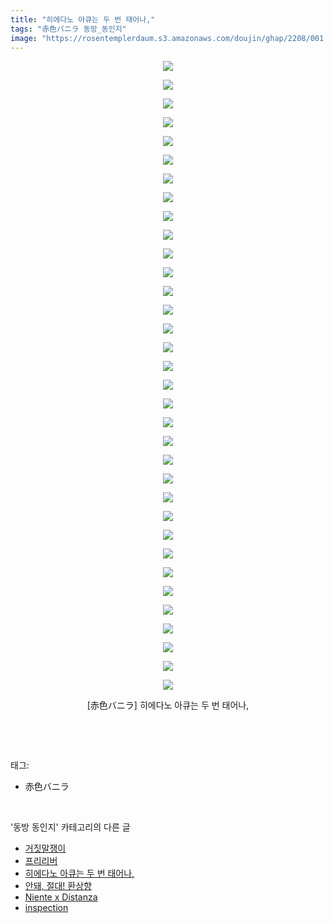 ```yaml
---
title: "히에다노 아큐는 두 번 태어나,"
tags: "赤色バニラ 동방_동인지"
image: "https://rosentemplerdaum.s3.amazonaws.com/doujin/ghap/2208/001.jpg"
---
```

<div class="article">
<p style="text-align: center; clear: none; float: none;"><img src="{{ site.imgserver10 }}/ghap/2208/001.jpg"/></p>
<p style="text-align: center; clear: none; float: none;"><img src="{{ site.imgserver10 }}/ghap/2208/002.jpg"/></p>
<p style="text-align: center; clear: none; float: none;"><img src="{{ site.imgserver10 }}/ghap/2208/003.jpg"/></p>
<p style="text-align: center; clear: none; float: none;"><img src="{{ site.imgserver10 }}/ghap/2208/004.jpg"/></p>
<p style="text-align: center; clear: none; float: none;"><img src="{{ site.imgserver10 }}/ghap/2208/005.jpg"/></p>
<p style="text-align: center; clear: none; float: none;"><img src="{{ site.imgserver10 }}/ghap/2208/006.jpg"/></p>
<p style="text-align: center; clear: none; float: none;"><img src="{{ site.imgserver10 }}/ghap/2208/007.jpg"/></p>
<p style="text-align: center; clear: none; float: none;"><img src="{{ site.imgserver10 }}/ghap/2208/008.jpg"/></p>
<p style="text-align: center; clear: none; float: none;"><img src="{{ site.imgserver10 }}/ghap/2208/009.jpg"/></p>
<p style="text-align: center; clear: none; float: none;"><img src="{{ site.imgserver10 }}/ghap/2208/010.jpg"/></p>
<p style="text-align: center; clear: none; float: none;"><img src="{{ site.imgserver10 }}/ghap/2208/011.jpg"/></p>
<p style="text-align: center; clear: none; float: none;"><img src="{{ site.imgserver10 }}/ghap/2208/012.jpg"/></p>
<p style="text-align: center; clear: none; float: none;"><img src="{{ site.imgserver10 }}/ghap/2208/013.jpg"/></p>
<p style="text-align: center; clear: none; float: none;"><img src="{{ site.imgserver10 }}/ghap/2208/014.jpg"/></p>
<p style="text-align: center; clear: none; float: none;"><img src="{{ site.imgserver10 }}/ghap/2208/015.jpg"/></p>
<p style="text-align: center; clear: none; float: none;"><img src="{{ site.imgserver10 }}/ghap/2208/016.jpg"/></p>
<p style="text-align: center; clear: none; float: none;"><img src="{{ site.imgserver10 }}/ghap/2208/017.jpg"/></p>
<p style="text-align: center; clear: none; float: none;"><img src="{{ site.imgserver10 }}/ghap/2208/018.jpg"/></p>
<p style="text-align: center; clear: none; float: none;"><img src="{{ site.imgserver10 }}/ghap/2208/019.jpg"/></p>
<p style="text-align: center; clear: none; float: none;"><img src="{{ site.imgserver10 }}/ghap/2208/020.jpg"/></p>
<p style="text-align: center; clear: none; float: none;"><img src="{{ site.imgserver10 }}/ghap/2208/021.jpg"/></p>
<p style="text-align: center; clear: none; float: none;"><img src="{{ site.imgserver10 }}/ghap/2208/022.jpg"/></p>
<p style="text-align: center; clear: none; float: none;"><img src="{{ site.imgserver10 }}/ghap/2208/023.jpg"/></p>
<p style="text-align: center; clear: none; float: none;"><img src="{{ site.imgserver10 }}/ghap/2208/024.jpg"/></p>
<p style="text-align: center; clear: none; float: none;"><img src="{{ site.imgserver10 }}/ghap/2208/025.jpg"/></p>
<p style="text-align: center; clear: none; float: none;"><img src="{{ site.imgserver10 }}/ghap/2208/026.jpg"/></p>
<p style="text-align: center; clear: none; float: none;"><img src="{{ site.imgserver10 }}/ghap/2208/027.jpg"/></p>
<p style="text-align: center; clear: none; float: none;"><img src="{{ site.imgserver10 }}/ghap/2208/028.jpg"/></p>
<p style="text-align: center; clear: none; float: none;"><img src="{{ site.imgserver10 }}/ghap/2208/029.jpg"/></p>
<p style="text-align: center; clear: none; float: none;"><img src="{{ site.imgserver10 }}/ghap/2208/030.jpg"/></p>
<p style="text-align: center; clear: none; float: none;"><img src="{{ site.imgserver10 }}/ghap/2208/031.jpg"/></p>
<p style="text-align: center; clear: none; float: none;"><img src="{{ site.imgserver10 }}/ghap/2208/032.jpg"/></p>
<p style="text-align: center; clear: none; float: none;"><img src="{{ site.imgserver10 }}/ghap/2208/033.jpg"/></p>
<p style="text-align: center; clear: none; float: none;"><img src="{{ site.imgserver10 }}/ghap/2208/034.jpg"/></p>
<p style="text-align: center; clear: none; float: none;">[赤色バニラ] 히에다노 아큐는 두 번 태어나,</p>
<p><br/></p>
</div><br/>
<div class="tagTrail">
<p>태그: </p>
<ul>
<li>赤色バニラ</li>
</ul>
</div><br/>
<div class="another">
<p>'동방 동인지' 카테고리의 다른 글</p>
<ul>
<li><a href="/ghap_2211">거짓말쟁이</a></li>
<li><a href="/ghap_2209">프리리버</a></li>
<li><a href="/ghap_2208">히에다노 아큐는 두 번 태어나,</a></li>
<li><a href="/ghap_2207">안돼, 절대! 환상향</a></li>
<li><a href="/ghap_2205">Niente x Distanza</a></li>
<li><a href="/ghap_2204">inspection</a></li>
</ul>
</div><br/>
<div class="cb_module cb_fluid">
<div class="cb_wrt cb_profile">
</div><!-- commentList close -->
</div><br/>
